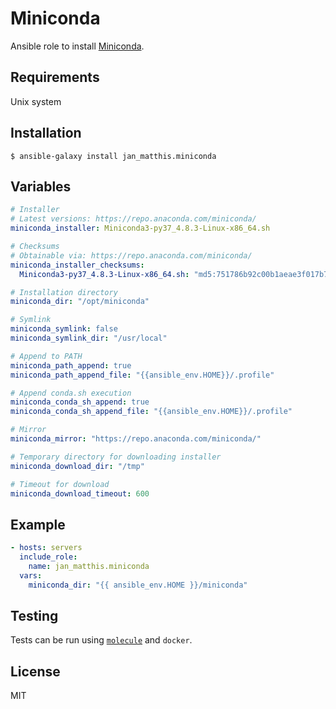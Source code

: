 # Miniconda

Ansible role to install [Miniconda](https://docs.conda.io/en/latest/miniconda.html).


## Requirements

Unix system


## Installation

```commandline
$ ansible-galaxy install jan_matthis.miniconda
```

## Variables

```yaml
# Installer
# Latest versions: https://repo.anaconda.com/miniconda/
miniconda_installer: Miniconda3-py37_4.8.3-Linux-x86_64.sh

# Checksums
# Obtainable via: https://repo.anaconda.com/miniconda/
miniconda_installer_checksums:
  Miniconda3-py37_4.8.3-Linux-x86_64.sh: "md5:751786b92c00b1aeae3f017b781018df"

# Installation directory
miniconda_dir: "/opt/miniconda"

# Symlink
miniconda_symlink: false
miniconda_symlink_dir: "/usr/local"

# Append to PATH
miniconda_path_append: true
miniconda_path_append_file: "{{ansible_env.HOME}}/.profile"

# Append conda.sh execution
miniconda_conda_sh_append: true
miniconda_conda_sh_append_file: "{{ansible_env.HOME}}/.profile"

# Mirror
miniconda_mirror: "https://repo.anaconda.com/miniconda/"

# Temporary directory for downloading installer
miniconda_download_dir: "/tmp"

# Timeout for download
miniconda_download_timeout: 600
```


## Example

```yaml
- hosts: servers
  include_role:
    name: jan_matthis.miniconda
  vars:
    miniconda_dir: "{{ ansible_env.HOME }}/miniconda"
```


## Testing

Tests can be run using [`molecule`](https://molecule.readthedocs.io/en/latest/) and `docker`.


## License

MIT
